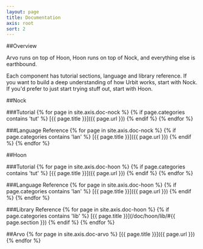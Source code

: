 ```yaml
---
layout: page
title: Documentation
axis: root
sort: 2
---
```


##Overview

Arvo runs on top of Hoon, Hoon runs on top of Nock, and everything else is earthbound. 

Each component has tutorial sections, language and library reference. If you want to build a deep understanding of how Urbit works, start with Nock. If you'd prefer to just start trying stuff out, start with Hoon. 

##Nock

###Tutorial
{% for page in site.axis.doc-nock %}
{% if page.categories contains 'tut' %}
[{{ page.title }}]({{ page.url }})
{% endif %}
{% endfor %}

###Language Reference
{% for page in site.axis.doc-nock %}
{% if page.categories contains 'lan' %}
[{{ page.title }}]({{ page.url }})
{% endif %}
{% endfor %}

##Hoon

###Tutorial
{% for page in site.axis.doc-hoon %}
{% if page.categories contains 'tut' %}
[{{ page.title }}]({{ page.url }})
{% endif %}
{% endfor %}

###Language Reference
{% for page in site.axis.doc-hoon %}
{% if page.categories contains 'lan' %}
[{{ page.title }}]({{ page.url }})
{% endif %}
{% endfor %}

###Library Reference
{% for page in site.axis.doc-hoon %}
{% if page.categories contains 'lib' %}
[{{ page.title }}](/doc/hoon/lib/#{{ page.section }})
{% endif %}
{% endfor %}

##Arvo
{% for page in site.axis.doc-arvo %}
[{{ page.title }}]({{ page.url }})
{% endfor %}


<!-- <hr>
<h2>The Urban Reference Manual</h2>
<hr>
<div class="posts">
      <li><a href="/setup">Chapter I (Setup)</a></li>
{% for post in site.posts reversed %}
  {% if post.categories contains 'doc' %}
      <li><a href="{{ post.url }}">{{ post.title }}</a></li>
  {% endif %}
{% endfor %}

</div>
<hr>
<h2><a href="/bestiary">The Urban Bestiary</a></h2>
<hr>
<h2><a href="/tutorial">Tutorial</a></h2>
<hr>
 -->